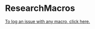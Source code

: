 # ResearchMacros
[To log an issue with any macro, click here.](https://github.com/mcdowellkonnor/ResearchMacros/issues/new)